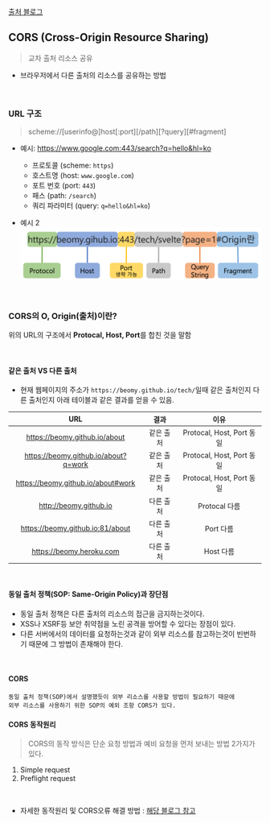 [출처 블로그](https://beomy.github.io/tech/browser/cors/)

## CORS (Cross-Origin Resource Sharing)
> 교차 출처 리소스 공유
* 브라우저에서 다른 출처의 리소스를 공유하는 방법

<br>

### URL 구조
> scheme://[userinfo@]host[:port][/path][?query][#fragment]

* 예시: https://www.google.com:443/search?q=hello&hl=ko
    * 프로토콜 (scheme: `https`)
    * 호스트명 (host: `www.google.com`)
    * 포트 번호 (port: `443`)
    * 패스 (path: `/search`)
    * 쿼리 파라미터 (query: `q=hello&hl=ko`)


* 예시 2
![](2022-02-10-18-27-00.png)

<br>

### CORS의 O, Origin(출처)이란?
위의 URL의 구조에서 **Protocal, Host, Port**를 합친 것을 말함

<br>

#### 같은 출처 VS 다른 출처
* 현재 웹페이지의 주소가 `https://beomy.github.io/tech/`일때 같은 출처인지 다른 출처인지 아래 테이블과 같은 결과를 얻을 수 있음.

| URL |	결과 | 이유 |
|:------:|:----:|:---------:|
| https://beomy.github.io/about | 같은 출처 | Protocal, Host, Port 동일 |
| https://beomy.github.io/about?q=work | 같은 출처 | Protocal, Host, Port 동일 |
| https://beomy.github.io/about#work | 같은 출처 | Protocal, Host, Port 동일 |
| http://beomy.github.io | 다른 출처 | Protocal 다름 |
| https://beomy.github.io:81/about | 다른 출처 |Port 다름 |
| https://beomy.heroku.com | 다른 출처 | Host 다름 |

<br>

#### 동일 출처 정책(SOP: Same-Origin Policy)과 장단점
* 동일 출처 정책은 다른 출처의 리소스의 접근을 금지하는것이다.
* XSS나 XSRF등 보안 취약점을 노린 공격을 방어할 수 있다는 장점이 있다.
* 다른 서버에서의 데이터를 요청하는것과 같이 외부 리소스를 참고하는것이 빈번하기 때문에 그 방법이 존재해야 한다.

<br>

#### CORS
~~~
동일 출처 정책(SOP)에서 설명했듯이 외부 리소스를 사용할 방법이 필요하기 때문에 
외부 리소스를 사용하기 위한 SOP의 예외 조항 CORS가 있다.
~~~

#### CORS 동작원리
> CORS의 동작 방식은 단순 요청 방법과 예비 요청을 먼저 보내는 방법 2가지가 있다.
1. Simple request
2. Preflight request

<br>

* 자세한 동작원리 및 CORS오류 해결 방법 : [해당 블로그 참고](https://beomy.github.io/tech/browser/cors/)